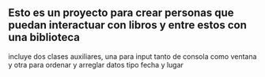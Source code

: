 ## Esto es un proyecto para crear personas que puedan interactuar con libros y entre estos con una biblioteca
   incluye dos clases auxiliares, una para input tanto de consola como ventana y otra para ordenar y arreglar datos tipo fecha y lugar
